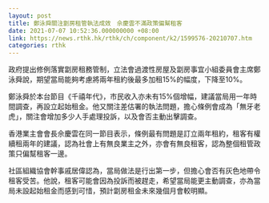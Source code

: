 ```yaml
---
layout: post
title: 鄭泳舜關注劏房租管執法成效　佘慶雲不滿政策偏幫租客
date: 2021-07-07 10:52:36.000000000 +08:00
link: https://news.rthk.hk/rthk/ch/component/k2/1599576-20210707.htm
categories: rthk
---
```


政府提出修例落實劏房租務管制，立法會過渡性房屋及劏房事宜小組委員會主席鄭泳舜說，期望當局能夠考慮將兩年租約後最多加租15%的幅度，下降至10%。

鄭泳舜於本台節目《千禧年代》，巿民收入亦未有15%個增幅，建議當局用一年時間調查，再設立起始租金。他又關注差估署的執法問題，擔心條例會成為「無牙老虎」，關注會增加多少人手處理投訴，以及會否主動出擊調查。

香港業主會會長佘慶雲在同一節目表示，條例最有問題是訂立兩年租約，租客有權續租兩年的建議，認為社會上有無良業主之外，亦會有無良租客，認為整個租管政策只偏幫租客一邊。

社區組織協會幹事戚居偉認為，當局做法是行出第一步，但擔心會否有灰色地帶令租客受苦。他說，租客可能會因為投訴而被趕走，希望當局能更主動調查，亦為當局未設起始租金而感到可惜，預計劏房租金未來幾個月會較明顯。
